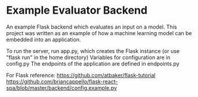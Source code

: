 # Example Evaluator Backend
An example Flask backend which evaluates an input on a model.
This project was written as an example of how a machine learning model can be embedded into an application.

To run the server, run app.py, which creates the Flask instance (or use "flask run" in the home directory)
Variables for configuration are in config.py
The endpoints of the application are defined in endpoints.py

For Flask reference: https://github.com/atbaker/flask-tutorial
https://github.com/briancappello/flask-react-spa/blob/master/backend/config.example.py
